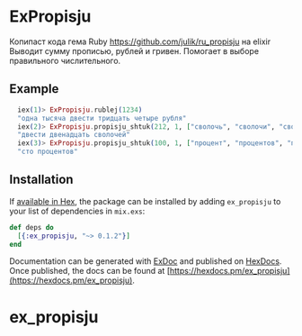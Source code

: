 # ExPropisju
Копипаст кода гема Ruby https://github.com/julik/ru_propisju на elixir
Выводит сумму прописью, рублей и гривен. Помогает в выборе правильного числительного.

## Example
``` elixir
  iex(1)> ExPropisju.rublej(1234)
  "одна тысяча двести тридцать четыре рубля"
  iex(2)> ExPropisju.propisju_shtuk(212, 1, ["сволочь", "сволочи", "сволочей"])
  "двести двенадцать сволочей"
  iex(3)> ExPropisju.propisju_shtuk(100, 1, ["процент", "процентов", "процентов"])
  "сто процентов"
```

## Installation

If [available in Hex](https://hex.pm/docs/publish), the package can be installed
by adding `ex_propisju` to your list of dependencies in `mix.exs`:

```elixir
def deps do
  [{:ex_propisju, "~> 0.1.2"}]
end
```

Documentation can be generated with [ExDoc](https://github.com/elixir-lang/ex_doc)
and published on [HexDocs](https://hexdocs.pm). Once published, the docs can
be found at [https://hexdocs.pm/ex_propisju](https://hexdocs.pm/ex_propisju).

# ex_propisju
